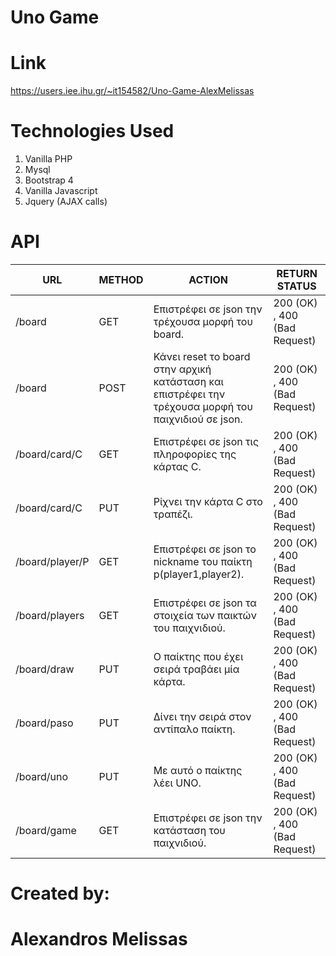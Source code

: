 # Uno Game 

# Link
 https://users.iee.ihu.gr/~it154582/Uno-Game-AlexMelissas


# Technologies Used

1. Vanilla PHP
2. Mysql
3. Bootstrap 4
4. Vanilla Javascript
5. Jquery (AJAX calls)

# API 


URL | METHOD |ACTION | RETURN STATUS 
--- | --- | --- | ---  
/board | GET | Επιστρέφει σε json την τρέχουσα μορφή του board. |  200 (OK) , 400 (Bad Request) 
/board | POST | Κάνει reset το board στην αρχική κατάσταση και επιστρέφει την τρέχουσα μορφή του παιχνιδιού σε json. | 200 (OK) , 400 (Bad Request) 
/board/card/C | GET | Επιστρέφει σε json τις πληροφορίες της κάρτας C.  | 200 (OK) , 400 (Bad Request) 
/board/card/C | PUT | Ρίχνει την κάρτα С στο τραπέζι. | 200 (OK) , 400 (Bad Request) 
/board/player/P | GET | Επιστρέφει σε json το nickname του παίκτη p(player1,player2). | 200 (OK) , 400 (Bad Request)  
/board/players | GET | Επιστρέφει σε json τα στοιχεία των παικτών του παιχνιδιού. | 200 (OK) , 400 (Bad Request) 
/board/draw | PUT | Ο παίκτης που έχει σειρά τραβάει μία κάρτα. | 200 (OK) , 400 (Bad Request) 
/board/paso | PUT | Δίνει την σειρά στον αντίπαλο παίκτη. | 200 (OK) , 400 (Bad Request) 
/board/uno | PUT | Με αυτό ο παίκτης λέει UNO. | 200 (OK) , 400 (Bad Request) 
/board/game | GET | Επιστρέφει σε json την κατάσταση του παιχνιδιού. | 200 (OK) , 400 (Bad Request) 


# Created by:

# Alexandros Melissas

